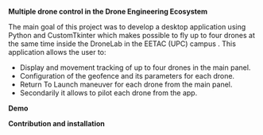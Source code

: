 **Multiple drone control in the Drone Engineering Ecosystem**

The main goal of this project was to develop a desktop application using Python and CustomTkinter which makes possible to fly up to four drones at the same time inside the DroneLab in the EETAC (UPC) campus . This application allows the user to:
  - Display and movement tracking of up to four drones in the main panel.
  - Configuration of the geofence and its parameters for each drone.
  - Return To Launch maneuver for each drone from the main panel.
  - Secondarily it allows to pilot each drone from the app.

**Demo**


**Contribution and installation**

    
